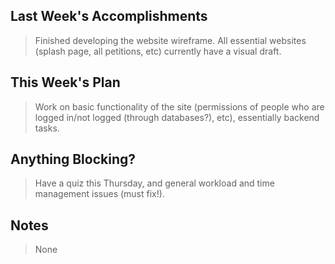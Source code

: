 ## Last Week's Accomplishments
> Finished developing the website wireframe. All essential websites (splash page, all petitions, etc) currently have a visual draft.

## This Week's Plan
> Work on basic functionality of the site (permissions of people who are logged in/not logged (through databases?), etc), essentially backend tasks.

## Anything Blocking?
> Have a quiz this Thursday, and general workload and time management issues (must fix!).

## Notes 
> None